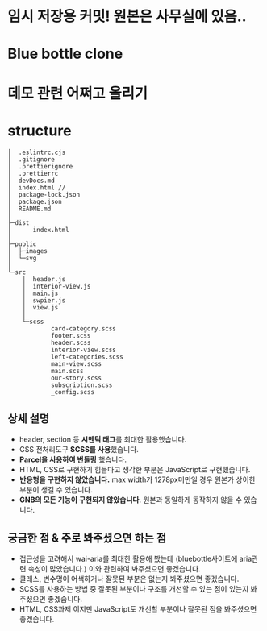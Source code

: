 # 임시 저장용 커밋!  원본은 사무실에 있음..
# Blue bottle clone 

# 데모 관련 어쩌고 올리기

# structure
```
│  .eslintrc.cjs
│  .gitignore
│  .prettierignore
│  .prettierrc
│  devDocs.md
│  index.html // 
│  package-lock.json
│  package.json
│  README.md
│
├─dist
│      index.html
│
├─public
│  ├─images
│  └─svg
│
└─src
    │  header.js
    │  interior-view.js
    │  main.js
    │  swpier.js
    │  view.js
    │
    └─scss
            card-category.scss
            footer.scss
            header.scss
            interior-view.scss
            left-categories.scss
            main-view.scss
            main.scss
            our-story.scss
            subscription.scss
            _config.scss
```

## 상세 설명

- header, section 등 **시멘틱 태그**를 최대한 활용했습니다.
- CSS 전처리도구 **SCSS를 사용**했습니다.
- **Parcel을 사용하여 번들링** 했습니다.
- HTML, CSS로 구현하기 힘들다고 생각한 부분은 JavaScript로 구현했습니다.
- **반응형을 구현하지 않았습니다.** max width가 1278px미만일 경우 원본가 상이한 부분이 생길 수 있습니다.
- **GNB의 모든 기능이 구현되지 않았습니다**. 원본과 동일하게 동작하지 않을 수 있습니다.

## 궁금한 점 & 주로 봐주셨으면 하는 점 

- 접근성을 고려해서 wai-aria를 최대한 활용해 봤는데 (bluebottle사이트에 aria관련 속성이 많았습니다.) 이와 관련하여 봐주셨으면 좋겠습니다.
- 클래스, 변수명이 어색하거나 잘못된 부분은 없는지 봐주셨으면 좋겠습니다.
- SCSS를 사용하는 방법 중 잘못된 부분이나 구조를 개선할 수 있는 점이 있는지 봐주셨으면 좋겠습니다.
- HTML, CSS과제 이지만 JavaScript도 개선할 부분이나 잘못된 점을 봐주셨으면 좋겠습니다.